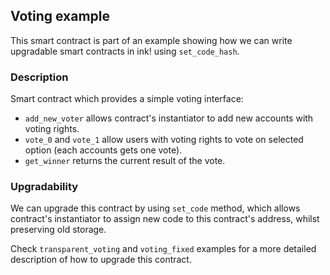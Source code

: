 ## Voting example

This smart contract is part of an example showing how we can write upgradable smart contracts in ink! using `set_code_hash`.

### Description

Smart contract which provides a simple voting interface:
- `add_new_voter` allows contract's instantiator to add new accounts with voting rights.
- `vote_0` and `vote_1` allow users with voting rights to vote on selected option (each
accounts gets one vote).
- `get_winner` returns the current result of the vote.

### Upgradability

We can upgrade this contract by using `set_code` method, which allows contract's instantiator to assign new code to this contract's address,
whilst preserving old storage.

Check `transparent_voting` and `voting_fixed` examples for a more detailed description of how to upgrade this contract.

